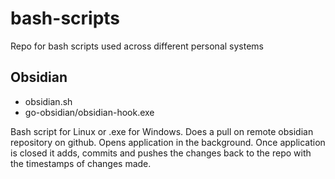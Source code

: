 # bash-scripts
Repo for bash scripts used across different personal systems

## Obsidian

- obsidian.sh
- go-obsidian/obsidian-hook.exe

Bash script for Linux or .exe for Windows. Does a pull on remote obsidian repository on github. Opens application in the background. Once application is closed it adds, commits and pushes the changes back to the repo with the timestamps of changes made.